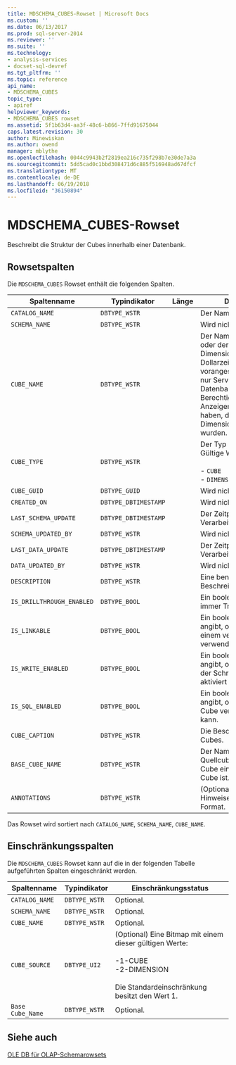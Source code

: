 ```yaml
---
title: MDSCHEMA_CUBES-Rowset | Microsoft Docs
ms.custom: ''
ms.date: 06/13/2017
ms.prod: sql-server-2014
ms.reviewer: ''
ms.suite: ''
ms.technology:
- analysis-services
- docset-sql-devref
ms.tgt_pltfrm: ''
ms.topic: reference
api_name:
- MDSCHEMA_CUBES
topic_type:
- apiref
helpviewer_keywords:
- MDSCHEMA_CUBES rowset
ms.assetid: 5f1b63d4-aa3f-48c6-b866-7ffd91675044
caps.latest.revision: 30
author: Minewiskan
ms.author: owend
manager: mblythe
ms.openlocfilehash: 0044c9943b2f2819ea216c735f298b7e30de7a3a
ms.sourcegitcommit: 5dd5cad0c1bbd308471d6c885f516948ad67dfcf
ms.translationtype: MT
ms.contentlocale: de-DE
ms.lasthandoff: 06/19/2018
ms.locfileid: "36150894"
---
```

# <a name="mdschemacubes-rowset"></a>MDSCHEMA_CUBES-Rowset
  Beschreibt die Struktur der Cubes innerhalb einer Datenbank.  
  
## <a name="rowset-columns"></a>Rowsetspalten  
 Die `MDSCHEMA_CUBES` Rowset enthält die folgenden Spalten.  
  
|Spaltenname|Typindikator|Länge|Description|  
|-----------------|--------------------|------------|-----------------|  
|`CATALOG_NAME`|`DBTYPE_WSTR`||Der Name der Datenbank.|  
|`SCHEMA_NAME`|`DBTYPE_WSTR`||Wird nicht unterstützt.|  
|`CUBE_NAME`|`DBTYPE_WSTR`||Der Name des Cubes oder der Dimension. Dimensionsnamen ist ein Dollarzeichensymbol ($) vorangestellt. **Hinweis:** nur Server- und Datenbankadministratoren Berechtigungen zum Anzeigen von Cubes haben, die aus einer Dimension erstellt wurden.|  
|`CUBE_TYPE`|`DBTYPE_WSTR`||Der Typ des Cubes. Gültige Werte sind:<br /><br /> -   `CUBE`<br />-   `DIMENSION`|  
|`CUBE_GUID`|`DBTYPE_GUID`||Wird nicht unterstützt.|  
|`CREATED_ON`|`DBTYPE_DBTIMESTAMP`||Wird nicht unterstützt.|  
|`LAST_SCHEMA_UPDATE`|`DBTYPE_DBTIMESTAMP`||Der Zeitpunkt der letzten Verarbeitung des Cubes.|  
|`SCHEMA_UPDATED_BY`|`DBTYPE_WSTR`||Wird nicht unterstützt.|  
|`LAST_DATA_UPDATE`|`DBTYPE_DBTIMESTAMP`||Der Zeitpunkt der letzten Verarbeitung des Cubes.|  
|`DATA_UPDATED_BY`|`DBTYPE_WSTR`||Wird nicht unterstützt.|  
|`DESCRIPTION`|`DBTYPE_WSTR`||Eine benutzerfreundliche Beschreibung des Cubes.|  
|`IS_DRILLTHROUGH_ENABLED`|`DBTYPE_BOOL`||Ein boolescher Wert, der immer True zurückgibt.|  
|`IS_LINKABLE`|`DBTYPE_BOOL`||Ein boolescher Wert, der angibt, ob ein Cube in einem verknüpften Cube verwendet werden kann.|  
|`IS_WRITE_ENABLED`|`DBTYPE_BOOL`||Ein boolescher Wert, der angibt, ob für einen Cube der Schreibzugriff aktiviert ist.|  
|`IS_SQL_ENABLED`|`DBTYPE_BOOL`||Ein boolescher Wert, der angibt, ob SQL für den Cube verwendet werden kann.|  
|`CUBE_CAPTION`|`DBTYPE_WSTR`||Die Beschriftung des Cubes.|  
|`BASE_CUBE_NAME`|`DBTYPE_WSTR`||Der Name des Quellcubes, wenn dieser Cube ein perspektivischer Cube ist.|  
|`ANNOTATIONS`|`DBTYPE_WSTR`||(Optional) Ein Satz von Hinweisen im XML-Format.|  
  
 Das Rowset wird sortiert nach `CATALOG_NAME`, `SCHEMA_NAME`, `CUBE_NAME`.  
  
## <a name="restriction-columns"></a>Einschränkungsspalten  
 Die `MDSCHEMA_CUBES` Rowset kann auf die in der folgenden Tabelle aufgeführten Spalten eingeschränkt werden.  
  
|Spaltenname|Typindikator|Einschränkungsstatus|  
|-----------------|--------------------|-----------------------|  
|`CATALOG_NAME`|`DBTYPE_WSTR`|Optional.|  
|`SCHEMA_NAME`|`DBTYPE_WSTR`|Optional.|  
|`CUBE_NAME`|`DBTYPE_WSTR`|Optional.|  
|`CUBE_SOURCE`|`DBTYPE_UI2`|(Optional) Eine Bitmap mit einem dieser gültigen Werte:<br /><br /> -1-CUBE<br />-2-DIMENSION<br /><br /> Die Standardeinschränkung besitzt den Wert 1.|  
|`Base Cube_Name`|`DBTYPE_WSTR`|Optional.|  
  
## <a name="see-also"></a>Siehe auch  
 [OLE DB für OLAP-Schemarowsets](ole-db-for-olap-schema-rowsets.md)  
  
  